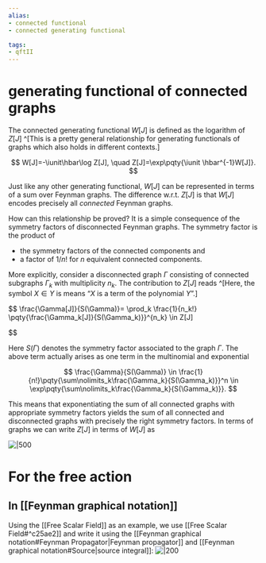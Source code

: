 ```yaml
---
alias:
- connected functional
- connected generating functional

tags:
- qftII
---
```


# generating functional of connected graphs

The connected generating functional $W[J]$
is defined as the logarithm of $Z[J]$
^[This is a pretty general relationship for generating functionals of graphs which also holds in different contexts.]

$$
W[J]=-\iunit\hbar\log Z[J],
\quad
Z[J]=\exp\pqty{\iunit \hbar^{-1}W[J]}.
$$

Just like any other generating functional,
$W[J]$ can be represented in terms
of a sum over Feynman graphs.
The difference w.r.t. $Z[J]$ is that
$W[J]$ encodes precisely all *connected* Feynman graphs.


How can this relationship be proved?
It is a simple consequence of the symmetry
factors of disconnected Feynman graphs.
The symmetry factor is the product of


 - the symmetry factors of the connected components and
 - a factor of $1/n!$ for $n$ equivalent connected components.


More explicitly, consider a disconnected graph $\Gamma$ consisting of connected subgraphs $\Gamma_k$ with
multiplicity $n_k$. The contribution to $Z[J]$ reads
^[Here, the symbol $X\in Y$ is means “$X$ is a term of the polynomial $Y$”.]

$$
\frac{\Gamma[J]}{S(\Gamma)}=
\prod_k \frac{1}{n_k!}
\pqty{\frac{\Gamma_k[J]}{S(\Gamma_k)}}^{n_k}
\in Z[J]

$$

Here $S(\Gamma)$ denotes the symmetry factor associated to the graph $\Gamma$.
The above term actually arises as one term in the multinomial
and exponential

$$
\frac{\Gamma}{S(\Gamma)}
\in
\frac{1}{n!}\pqty{\sum\nolimits_k\frac{\Gamma_k}{S(\Gamma_k)}}^n
\in
\exp\pqty{\sum\nolimits_k\frac{\Gamma_k}{S(\Gamma_k)}}.
$$


This means that exponentiating the sum of all connected graphs with
appropriate symmetry factors
yields the sum of all connected and disconnected graphs with
precisely the right symmetry factors.
In terms of graphs we can write $Z[J]$ in terms of $W[J]$ as
 
![|500](file:///C:/Users/Lucien/Documents/UNI/images/image12.png)

# For the free action
## In [[Feynman graphical notation]]

Using the [[Free Scalar Field]] as an example, we use [[Free Scalar Field#^c25ae2]] and write it using the [[Feynman graphical notation#Feynman Propagator|Feynman propagator]] and [[Feynman graphical notation#Source|source integral]]: 
![|200](file:///C:/Users/Lucien/Documents/UNI/images/image139.png)